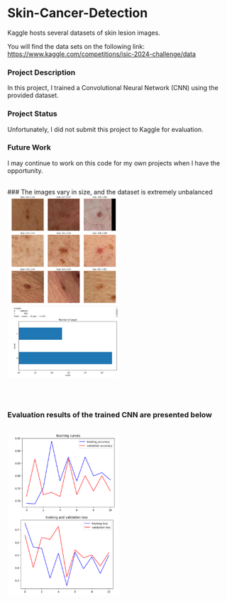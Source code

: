 # Skin-Cancer-Detection


Kaggle hosts several datasets of skin lesion images.

You will find the data sets on the following link: https://www.kaggle.com/competitions/isic-2024-challenge/data


### Project Description
In this project, I trained a Convolutional Neural Network (CNN) using the provided dataset.


### Project Status
Unfortunately, I did not submit this project to Kaggle for evaluation.


### Future Work
I may continue to work on this code for my own projects when I have the opportunity.

<br>
### The images vary in size, and the dataset is extremely unbalanced
<br>

<img src="images/img9.png" width="50%">


<img src="images/diagram.png" width="50%">

<!-- <img src="images/corr_matrix.png"> -->


<br><br>

### Evaluation results of the trained CNN are presented below
<br>
<img src="/images/evaluation.png" width="50%">
